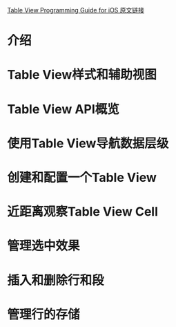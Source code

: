 [Table View Programming Guide for iOS 原文链接](https://developer.apple.com/library/content/documentation/UserExperience/Conceptual/TableView_iPhone/AboutTableViewsiPhone/AboutTableViewsiPhone.html#//apple_ref/doc/uid/TP40007451)

# 介绍

# Table View样式和辅助视图

# Table View API概览

# 使用Table View导航数据层级

# 创建和配置一个Table View

# 近距离观察Table View Cell

# 管理选中效果

# 插入和删除行和段

# 管理行的存储
